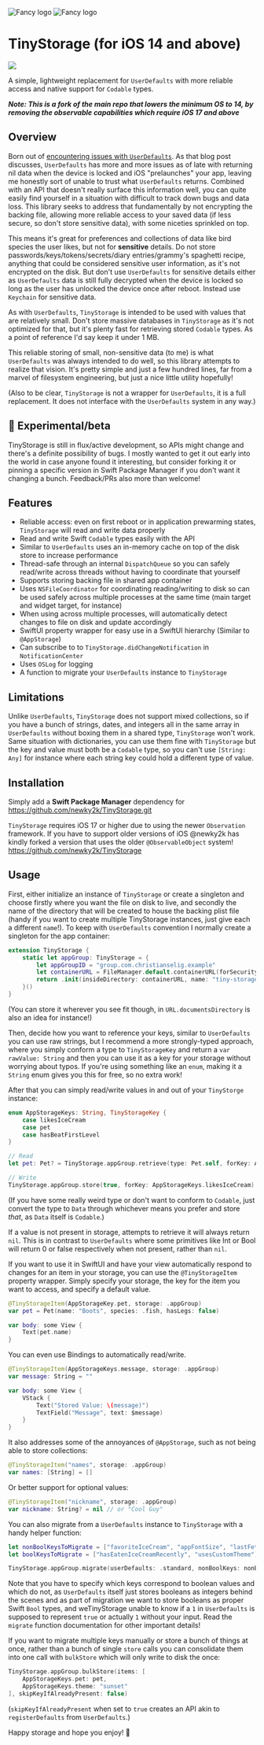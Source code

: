 ![Fancy logo](./banner-dark.png#gh-dark-mode-only)
![Fancy logo](./banner-light.png#gh-light-mode-only)

# TinyStorage (for iOS 14 and above) 
<a href="https://www.emergetools.com/app/example/ios/examp_uQbTBp6Z4ryC/"><img src="https://img.shields.io/badge/dynamic/json?url=https%3A%2F%2Fwww.emergetools.com%2Fapi%2Fv2%2Fpublic_new_build%3FexampleId%3Dexamp_uQbTBp6Z4ryC%26platform%3Dios%26badgeOption%3Dversion_and_max_install_size&query=$.badgeMetadata&label=TinyStorage&logo=apple" /></a>

A simple, lightweight replacement for `UserDefaults` with more reliable access and native support for `Codable` types.

***Note: This is a fork of the main repo that lowers the minimum OS to 14, by removing the observable capabilities which require iOS 17 and above***

## Overview

Born out of [encountering issues with `UserDefaults`](https://christianselig.com/2024/10/beware-userdefaults/). As that blog post discusses, `UserDefaults` has more and more issues as of late with returning nil data when the device is locked and iOS "prelaunches" your app, leaving me honestly sort of unable to trust what `UserDefaults` returns. Combined with an API that doesn't really surface this information well, you can quite easily find yourself in a situation with difficult to track down bugs and data loss. This library seeks to address that fundamentally by not encrypting the backing file, allowing more reliable access to your saved data (if less secure, so don't store sensitive data), with some niceties sprinkled on top.

This means it's great for preferences and collections of data like bird species the user likes, but not for **sensitive** details. Do not store passwords/keys/tokens/secrets/diary entries/grammy's spaghetti recipe, anything that could be considered sensitive user information, as it's not encrypted on the disk. But don't use `UserDefaults` for sensitive details either as `UserDefaults` data is still fully decrypted when the device is locked so long as the user has unlocked the device once after reboot. Instead use `Keychain` for sensitive data.

As with `UserDefaults`, `TinyStorage` is intended to be used with values that are relatively small. Don't store massive databases in `TinyStorage` as it's not optimized for that, but it's plenty fast for retrieving stored `Codable` types. As a point of reference I'd say keep it under 1 MB.

This reliable storing of small, non-sensitive data (to me) is what `UserDefaults` was always intended to do well, so this library attempts to realize that vision. It's pretty simple and just a few hundred lines, far from a marvel of filesystem engineering, but just a nice little utility hopefully!

(Also to be clear, `TinyStorage` is not a wrapper for `UserDefaults`, it is a full replacement. It does not interface with the `UserDefaults` system in any way.)

## 🧪 Experimental/beta

TinyStorage is still in flux/active development, so APIs might change and there's a definite possibility of bugs. I mostly wanted to get it out early into the world in case anyone found it interesting, but consider forking it or pinning a specific version in Swift Package Manager if you don't want it changing a bunch. Feedback/PRs also more than welcome!

## Features

- Reliable access: even on first reboot or in application prewarming states, `TinyStorage` will read and write data properly
- Read and write Swift `Codable` types easily with the API
- Similar to `UserDefaults` uses an in-memory cache on top of the disk store to increase performance
- Thread-safe through an internal `DispatchQueue` so you can safely read/write across threads without having to coordinate that yourself
- Supports storing backing file in shared app container
- Uses `NSFileCoordinator` for coordinating reading/writing to disk so can be used safely across multiple processes at the same time (main target and widget target, for instance)
- When using across multiple processes, will automatically detect changes to file on disk and update accordingly
- SwiftUI property wrapper for easy use in a SwiftUI hierarchy (Similar to `@AppStorage`)
- Can subscribe to to `TinyStorage.didChangeNotification` in `NotificationCenter`
- Uses `OSLog` for logging
- A function to migrate your `UserDefaults` instance to `TinyStorage`

## Limitations

Unlike `UserDefaults`, `TinyStorage` does not support mixed collections, so if you have a bunch of strings, dates, and integers all in the same array in `UserDefaults` without boxing them in a shared type, `TinyStorage` won't work. Same situation with dictionaries, you can use them fine with `TinyStorage` but the key and value must both be a `Codable` type, so you can't use `[String: Any]` for instance where each string key could hold a different type of value.

## Installation

Simply add a **Swift Package Manager** dependency for https://github.com/newky2k/TinyStorage.git

`TinyStorage` requires iOS 17 or higher due to using the newer `Observation` framework. If you have to support older versions of iOS @newky2k has kindly forked a version that uses the older `@ObservableObject` system! https://github.com/newky2k/TinyStorage

## Usage

First, either initialize an instance of `TinyStorage` or create a singleton and choose firstly where you want the file on disk to live, and secondly the name of the directory that will be created to house the backing plist file (handy if you want to create multiple TinyStorage instances, just give each a different `name`!). To keep with `UserDefaults` convention I normally create a singleton for the app container:

```swift
extension TinyStorage {
    static let appGroup: TinyStorage = {
        let appGroupID = "group.com.christianselig.example"
        let containerURL = FileManager.default.containerURL(forSecurityApplicationGroupIdentifier: appGroupID)!
        return .init(insideDirectory: containerURL, name: "tiny-storage-general-prefs")
    }()
}
```

(You can store it wherever you see fit though, in `URL.documentsDirectory` is also an idea for instance!)

Then, decide how you want to reference your keys, similar to `UserDefaults` you can use raw strings, but I recommend a more strongly-typed approach, where you simply conform a type to `TinyStorageKey` and return a `var rawValue: String` and then you can use it as a key for your storage without worrying about typos. If you're using something like an `enum`, making it a `String` enum gives you this for free, so no extra work!

After that you can simply read/write values in and out of your `TinyStorge` instance:

```swift
enum AppStorageKeys: String, TinyStorageKey {
    case likesIceCream
    case pet
    case hasBeatFirstLevel
}

// Read
let pet: Pet? = TinyStorage.appGroup.retrieve(type: Pet.self, forKey: AppStorageKeys.pet)

// Write
TinyStorage.appGroup.store(true, forKey: AppStorageKeys.likesIceCream)
```

(If you have some really weird type or don't want to conform to `Codable`, just convert the type to `Data` through whichever means you prefer and store *that*, as `Data` itself is `Codable`.)

If a value is not present in storage, attempts to retrieve it will always return `nil`. This is in contrast to `UserDefaults` where some primitives like Int or Bool will return 0 or false respectively when not present, rather than `nil`.

If you want to use it in SwiftUI and have your view automatically respond to changes for an item in your storage, you can use the `@TinyStorageItem` property wrapper. Simply specify your storage, the key for the item you want to access, and specify a default value.

```swift
@TinyStorageItem(AppStorageKey.pet, storage: .appGroup)
var pet = Pet(name: "Boots", species: .fish, hasLegs: false)

var body: some View {
    Text(pet.name)
}
```

You can even use Bindings to automatically read/write.

```swift
@TinyStorageItem(AppStorageKeys.message, storage: .appGroup)
var message: String = ""

var body: some View {
    VStack {
        Text("Stored Value: \(message)")
        TextField("Message", text: $message)
    }
}
```

It also addresses some of the annoyances of `@AppStorage`, such as not being able to store collections:

```swift
@TinyStorageItem("names", storage: .appGroup)
var names: [String] = []
```

Or better support for optional values:

```swift
@TinyStorageItem("nickname", storage: .appGroup)
var nickname: String? = nil // or "Cool Guy"
```

You can also migrate from a `UserDefaults` instance to `TinyStorage` with a handy helper function:

```swift
let nonBoolKeysToMigrate = ["favoriteIceCream", "appFontSize", "lastFetchDate"]
let boolKeysToMigrate = ["hasEatenIceCreamRecently", "usesCustomTheme"]

TinyStorage.appGroup.migrate(userDefaults: .standard, nonBoolKeys: nonBoolKeysToMigrate, boolKeys: boolKeysToMigrate, overwriteIfConflict: true)
```

Note that you have to specify which keys correspond to boolean values and which do not, as `UserDefaults` itself just stores booleans as integers behind the scenes and as part of migration we want to store booleans as proper Swift `Bool` types, and weTinyStorage unable to know if a `1` in `UserDefaults` is supposed to represent `true` or actually `1` without your input. Read the `migrate` function documentation for other important details!

If you want to migrate multiple keys manually or store a bunch of things at once, rather than a bunch of single `store` calls you can consolidate them into one call with `bulkStore` which will only write to disk the once:

```swift
TinyStorage.appGroup.bulkStore(items: [
    AppStorageKeys.pet: pet,
    AppStorageKeys.theme: "sunset"
], skipKeyIfAlreadyPresent: false)
```

(`skipKeyIfAlreadyPresent` when set to `true` creates an API akin to `registerDefaults` from `UserDefaults`.)

Happy storage and hope you enjoy! 💾
